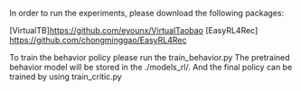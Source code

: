 In order to run the experiments, please download the following packages:

[VirtualTB]https://github.com/eyounx/VirtualTaobao
[EasyRL4Rec] https://github.com/chongminggao/EasyRL4Rec

To train the behavior policy please run the train_behavior.py The pretrained behavior model will be stored in the ./models_rl/.
And the final policy can be trained by using train_critic.py